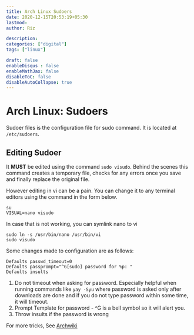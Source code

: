 ```yaml
---
title: Arch Linux Sudoers
date: 2020-12-15T20:53:19+05:30
lastmod: 
author: Riz

description: 
categories: ["digital"]
tags: ["linux"]

draft: false
enableDisqus : false
enableMathJax: false
disableToC: false
disableAutoCollapse: true
---
```


# Arch Linux: Sudoers

Sudoer files is the configuration file for sudo command. It is located at `/etc/sudoers`.

## Editing Sudoer
It **MUST** be edited using the command `sudo visudo`. Behind the scenes this command creates a temporary file, checks for any errors once you save and finally replace the original file.

However editing in vi can be a pain. You can change it to any terminal editors using the command in the form below.

```
su
VISUAL=nano visudo
```

In case that is not working, you can symlink nano to vi

```
sudo ln -s /usr/bin/nano /usr/bin/vi
sudo visudo
```

Some changes made to configuration are as follows:

```
Defaults passwd_timeout=0
Defaults passprompt="^G[sudo] password for %p: "
Defaults insults
```

1. Do not timeout when asking for password. Especially helpful when running commands like `yay -Syu` where password is asked only after  downloads are done and if you do not type password within some time, it will timeout. 
1. Prompt Template for password - ^G is a bell symbol so it will alert you.
1. Throw insults if the password is wrong

For more tricks, See [Archwiki][1]

[1]: https://wiki.archlinux.org/index.php/sudo#Tips_and_tricks